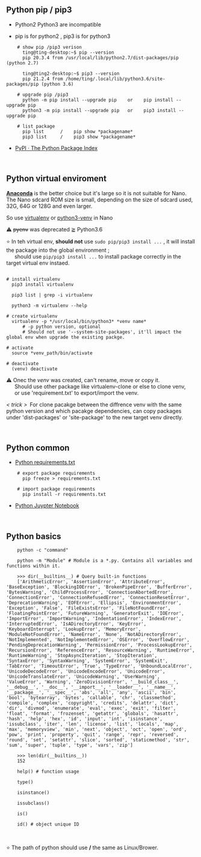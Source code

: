 ## Python pip / pip3

- Python2 Python3 are incompatible

- pip is for python2 , pip3 is for python3

```shell
    # show pip /pip3 verison
      ting@ting-desktop:~$ pip --version
      pip 20.3.4 from /usr/local/lib/python2.7/dist-packages/pip (python 2.7)

      ting@ting2-desktop:~$ pip3 --version
      pip 21.2.4 from /home/ting/.local/lib/python3.6/site-packages/pip (python 3.6)

    # upgrade pip /pip3
      python -m pip install --upgrade pip    or    pip install --upgrade pip
      python3 -m pip install --upgrade pip   or    pip3 install --upgrade pip

    # list package
      pip list      /    pip show *packagename*
      pip3 list     /    pip3 show *packagename*
```

- [PyPI · The Python Package Index](https://pypi.org/)



</br>

## Python virtual enviroment

[**Anaconda**](https://www.anaconda.com/) is the better choice but it's large so it is not suitable for Nano. The Nano sdcard ROM size is small, depending on the size of sdcard used, 32G, 64G or 128G and even larger.

So use [virtualenv](https://pypi.org/project/virtualenv/) or [python3-venv](https://docs.python.org/3/tutorial/venv.html) in Nano


⚠️ ~~pyenv~~ was deprecated ≧ Python3.6

⭐ In teh virtual env, **should not** use `sudo pip/pip3 install ...` , it will install the package into the global environment ; </br>
&emsp;&nbsp;&nbsp;should use `pip/pip3 install ...` to install package correctly in the target virtual env instaed.

```shell

# install virtualenv
  pip3 install virtualenv

  pip3 list | grep -i virtualenv

  python3 -m virtualenv --help

# create virtualenv
  virtualenv -p */usr/local/bin/python3* *venv name*
      # -p python version, optional
      # Should not use '--system-site-packages', it'll impact the global env when upgrade the existing packge.

# activate
  source *venv_path/bin/activate

# deactivate
  (venv) deactivate
```


⚠️ Onec the *venv* was created, can't rename, move or copy it.</br>
&emsp;&nbsp;&nbsp;Should use other package like virtualenv-clone or else to clone venv,</br>
&emsp;&nbsp;&nbsp;or use 'requirement.txt' to export/import the venv.

_< trick >_&ensp;For clone pacakge between the diffrence venv with the same python version and which pacakge dependencies, can copy packages under 'dist-packages' or 'site-package' to the new target venv directly.

</br>

## Python common

- [Python requirements.txt](https://www.google.com/search?q=python+requirements.txt&rlz=1C1GCEU_zh-TWTW892TW892&oq=python+requirement&aqs=chrome.0.0i512j69i57j0i512l8.7609j0j15&sourceid=chrome&ie=UTF-8)

```shell
    # export package requirements
      pip freeze > requirements.txt

    # import package requirements
      pip install -r requirements.txt
```

- [Python Juypter Notebook](https://jupyter.org/)


</br>

## Python basics

```shell
    python -c "command"

    python -m "Module" # Module is a *.py. Contains all variables and functions within it.

    >>> dir(__builtins__) # Query built-in functions
    ['ArithmeticError', 'AssertionError', 'AttributeError', 'BaseException', 'BlockingIOError', 'BrokenPipeError', 'BufferError', 'BytesWarning', 'ChildProcessError', 'ConnectionAbortedError', 'ConnectionError', 'ConnectionRefusedError', 'ConnectionResetError', 'DeprecationWarning', 'EOFError', 'Ellipsis', 'EnvironmentError', 'Exception', 'False', 'FileExistsError', 'FileNotFoundError', 'FloatingPointError', 'FutureWarning', 'GeneratorExit', 'IOError', 'ImportError', 'ImportWarning', 'IndentationError', 'IndexError', 'InterruptedError', 'IsADirectoryError', 'KeyError', 'KeyboardInterrupt', 'LookupError', 'MemoryError', 'ModuleNotFoundError', 'NameError', 'None', 'NotADirectoryError', 'NotImplemented', 'NotImplementedError', 'OSError', 'OverflowError', 'PendingDeprecationWarning', 'PermissionError', 'ProcessLookupError', 'RecursionError', 'ReferenceError', 'ResourceWarning', 'RuntimeError', 'RuntimeWarning', 'StopAsyncIteration', 'StopIteration', 'SyntaxError', 'SyntaxWarning', 'SystemError', 'SystemExit', 'TabError', 'TimeoutError', 'True', 'TypeError', 'UnboundLocalError', 'UnicodeDecodeError', 'UnicodeEncodeError', 'UnicodeError', 'UnicodeTranslateError', 'UnicodeWarning', 'UserWarning', 'ValueError', 'Warning', 'ZeroDivisionError', '__build_class__', '__debug__', '__doc__', '__import__', '__loader__', '__name__', '__package__', '__spec__', 'abs', 'all', 'any', 'ascii', 'bin', 'bool', 'bytearray', 'bytes', 'callable', 'chr', 'classmethod', 'compile', 'complex', 'copyright', 'credits', 'delattr', 'dict', 'dir', 'divmod', 'enumerate', 'eval', 'exec', 'exit', 'filter', 'float', 'format', 'frozenset', 'getattr', 'globals', 'hasattr', 'hash', 'help', 'hex', 'id', 'input', 'int', 'isinstance', 'issubclass', 'iter', 'len', 'license', 'list', 'locals', 'map', 'max', 'memoryview', 'min', 'next', 'object', 'oct', 'open', 'ord', 'pow', 'print', 'property', 'quit', 'range', 'repr', 'reversed', 'round', 'set', 'setattr', 'slice', 'sorted', 'staticmethod', 'str', 'sum', 'super', 'tuple', 'type', 'vars', 'zip']

    >>> len(dir(__builtins__))
    152

    help() # function usage

    type()

    isinstance()

    issubclass()

    is()

    id() # object unique ID
```

</br>

⭐ The path of python should use **/** the same as Linux/Brower.


